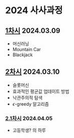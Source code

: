 # 2024 사사과정

## [1차시](https://github.com/nkmin0/2024_RL/tree/main/RL_240309_MountainCar) 2024.03.09

- 머신러닝
- Mountain Car
- Blackjack

## [2차시](https://github.com/nkmin0/2024_RL/tree/main/RL_240310_Bandit) 2024.03.10

- 슬롯머신
- 효과적인 평균값 업데이트 방법
- 낙관주의적 탐색
- $\epsilon$-greedy 알고리즘

### [2.1차시](https://github.com/nkmin0/2024_RL/tree/main/RL_240405_Q-Learning) 2024.04.05

- 고등학생? 의 하루



